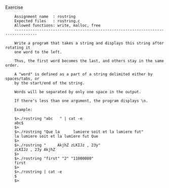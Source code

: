 Exercise

        Assignment name  : rostring
        Expected files   : rostring.c
        Allowed functions: write, malloc, free
        --------------------------------------------------------------------------------

        Write a program that takes a string and displays this string after rotating it
        one word to the left.

        Thus, the first word becomes the last, and others stay in the same order.

        A "word" is defined as a part of a string delimited either by spaces/tabs, or
        by the start/end of the string.

        Words will be separated by only one space in the output.

        If there's less than one argument, the program displays \n.

        Example:

        $>./rostring "abc   " | cat -e
        abc$
        $>
        $>./rostring "Que la      lumiere soit et la lumiere fut"
        la lumiere soit et la lumiere fut Que
        $>
        $>./rostring "     AkjhZ zLKIJz , 23y"
        zLKIJz , 23y AkjhZ
        $>
        $>./rostring "first" "2" "11000000"
        first
        $>
        $>./rostring | cat -e
        $
        $>